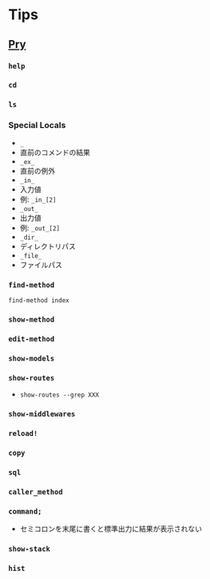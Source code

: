# Tips

## [Pry](https://github.com/pry/pry)

### `help`
### `cd`
### `ls`
### Special Locals
- `_`
 - 直前のコメンドの結果
- `_ex_`
 - 直前の例外
- `_in_`
 - 入力値
 - 例: `_in_[2]`
- `_out_`
 - 出力値
 - 例: `_out_[2]`
- `_dir_`
 - ディレクトリパス
- `_file_`
 - ファイルパス

### `find-method`
`find-method index`

### `show-method`
### `edit-method`

### `show-models`
### `show-routes`
- `show-routes --grep XXX`

### `show-middlewares`

### `reload!`

### `copy`
### `sql`
### `caller_method`
### `command;`
- セミコロンを末尾に書くと標準出力に結果が表示されない

### `show-stack`

### `hist`

